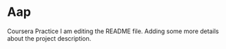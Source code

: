 # Aap
Coursera Practice
I am editing the README file. Adding some more details about the project description.
